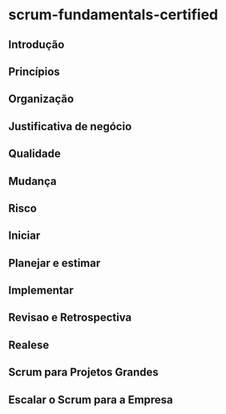 # scrum-fundamentals-certified

## Introdução 
## Princípios
## Organização
## Justificativa de negócio
## Qualidade 
## Mudança
## Risco
## Iniciar
## Planejar e estimar
## Implementar
## Revisao e Retrospectiva
## Realese
## Scrum para Projetos Grandes
## Escalar o Scrum para a Empresa
